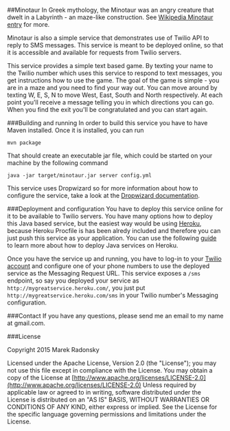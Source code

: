 ##Minotaur
In Greek mythology, the Minotaur was an angry creature that dwelt in a Labyrinth - an maze-like construction. See [Wikipedia Minotaur entry](http://en.wikipedia.org/wiki/Minotaur) for more.

Minotaur is also a simple service that demonstrates use of Twilio API to reply to SMS messages. This service is meant to be deployed online, so that it is accessible and available for requests from Twilio servers.

This service provides a simple text based game. By texting your name to the Twilio number which uses this service to respond to text messages, you get instructions how to use the game. The goal of the game is simple - you are in a maze and you need to find your way out. You can move around by texting W, E, S, N to move West, East, South and North respectively. At each point you'll receive a message telling you in which directions you can go. When you find the exit you'll be congratulated and you can start again.

###Building and running
In order to build this service you have to have Maven installed. Once it is installed, you can run

	mvn package

That should create an executable jar file, which could be started on your machine by the following command

	java -jar target/minotaur.jar server config.yml
	
This service uses Dropwizard so for more information about how to configure the service, take a look at the [Dropwizard documentation](https://dropwizard.github.io/dropwizard/manual/).

###Deployment and configuration
You have to deploy this service online for it to be available to Twilio servers. You have many options how to deploy this Java based service, but the easiest way would be using [Heroku](http://www.heroku.com/), because Heroku Procfile is has been alredy included and therefore you can just push this service as your application. You can use the following [guide](https://devcenter.heroku.com/articles/getting-started-with-java) to learn more about how to deploy Java services on Heroku.

Once you have the service up and running, you have to log-in to your [Twilio account](https://www.twilio.com/user/account/phone-numbers/incoming) and configure one of your phone numbers to use the deployed service as the Messaging Request URL. This service exposes a `/sms` endpoint, so say you deployed your service as `http://mygreatservice.heroku.com/`, you just put `http://mygreatservice.heroku.com/sms` in your Twilio number's Messaging configuration.

###Contact
If you have any questions, please send me an email to my name at gmail.com.

###License

Copyright 2015 Marek Radonsky

Licensed under the Apache License, Version 2.0 (the "License"); you may not use this file except in compliance with the License. You may obtain a copy of the License at [http://www.apache.org/licenses/LICENSE-2.0](http://www.apache.org/licenses/LICENSE-2.0) Unless required by applicable law or agreed to in writing, software distributed under the License is distributed on an "AS IS" BASIS, WITHOUT WARRANTIES OR CONDITIONS OF ANY KIND, either express or implied. See the License for the specific language governing permissions and limitations under the License.